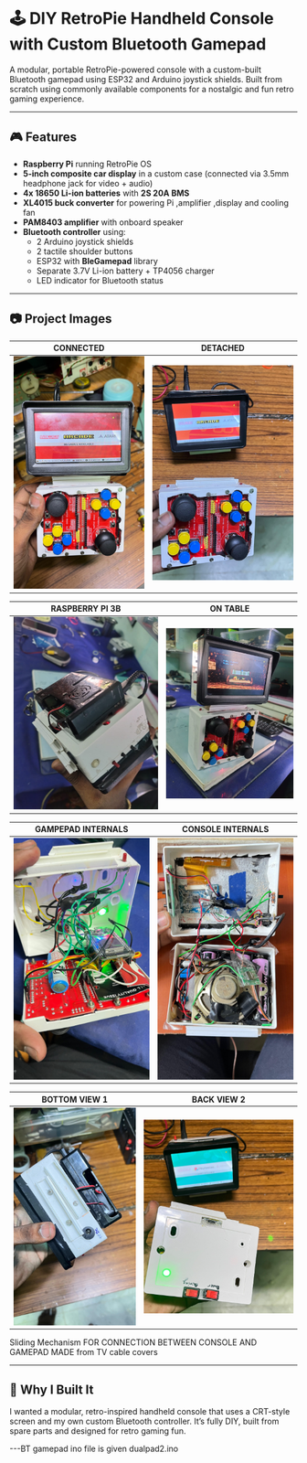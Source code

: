 # 🕹️ DIY RetroPie Handheld Console with Custom Bluetooth Gamepad

A modular, portable RetroPie-powered console with a custom-built Bluetooth gamepad using ESP32 and Arduino joystick shields. Built from scratch using commonly available components for a nostalgic and fun retro gaming experience.

---

## 🎮 Features

- **Raspberry Pi** running RetroPie OS
- **5-inch composite car display** in a custom case (connected via 3.5mm headphone jack for video + audio)
- **4x 18650 Li-ion batteries** with **2S 20A BMS**
- **XL4015 buck converter** for powering Pi ,amplifier ,display and cooling fan
- **PAM8403 amplifier** with onboard speaker
- **Bluetooth controller** using:
  - 2 Arduino joystick shields
  - 2 tactile shoulder buttons
  - ESP32 with **BleGamepad** library
  - Separate 3.7V Li-ion battery + TP4056 charger
  - LED indicator for Bluetooth status

---

## 📷 Project Images

| CONNECTED | DETACHED  |
|---------|---------|
| ![Image 1](image1.jpg) | ![Image 2](image2.jpg) |

| RASPBERRY PI 3B | ON TABLE |
|---------|---------|
| ![Image 3](image3.jpg) | ![Image 4](image4.jpg) |

| GAMPEPAD INTERNALS | CONSOLE INTERNALS |
|---------|---------|
| ![Image 5](image5.jpg) | ![Image 6](image6.jpg) |

| BOTTOM VIEW 1 | BACK VIEW 2 |
|---------|---------|
| ![Image 7](image7.jpg) | ![Image 8](image8.jpg) |

Sliding Mechanism 
FOR CONNECTION BETWEEN CONSOLE AND GAMEPAD MADE from TV cable covers



---

## 🧠 Why I Built It

I wanted a modular, retro-inspired handheld console that uses a CRT-style screen and my own custom Bluetooth controller. It’s fully DIY, built from spare parts and designed for retro gaming fun.

---BT gamepad ino file is given dualpad2.ino 
